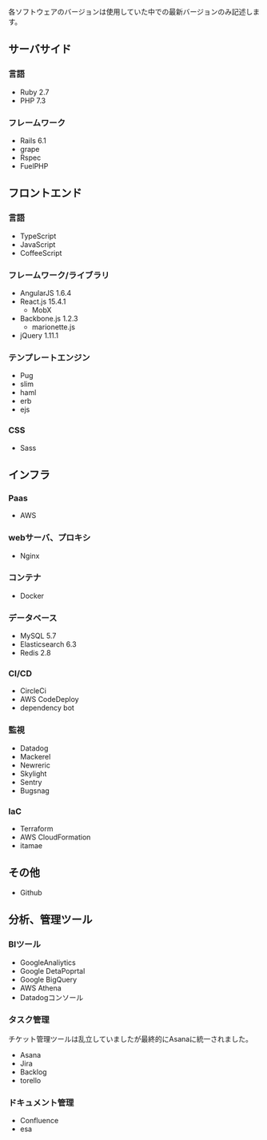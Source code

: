 各ソフトウェアのバージョンは使用していた中での最新バージョンのみ記述します。

## サーバサイド
### 言語
* Ruby 2.7
* PHP 7.3

### フレームワーク 
* Rails 6.1
* grape
* Rspec
* FuelPHP

## フロントエンド
### 言語
* TypeScript
* JavaScript
* CoffeeScript

### フレームワーク/ライブラリ
* AngularJS 1.6.4
* React.js 15.4.1
  * MobX
* Backbone.js 1.2.3
  * marionette.js
* jQuery 1.11.1

### テンプレートエンジン
* Pug
* slim 
* haml
* erb
* ejs

### CSS
* Sass

## インフラ
### Paas
* AWS

### webサーバ、プロキシ

* Nginx

### コンテナ
* Docker

### データベース
* MySQL 5.7
* Elasticsearch 6.3
* Redis 2.8

### CI/CD
* CircleCi
* AWS CodeDeploy
* dependency bot

### 監視
* Datadog
* Mackerel
* Newreric
* Skylight
* Sentry
* Bugsnag

### IaC
* Terraform
* AWS CloudFormation
* itamae

## その他
* Github

## 分析、管理ツール

### BIツール
* GoogleAnaliytics
* Google DetaPoprtal
* Google BigQuery
* AWS Athena
* Datadogコンソール

### タスク管理
チケット管理ツールは乱立していましたが最終的にAsanaに統一されました。

* Asana
* Jira
* Backlog
* torello

### ドキュメント管理
* Confluence
* esa 
